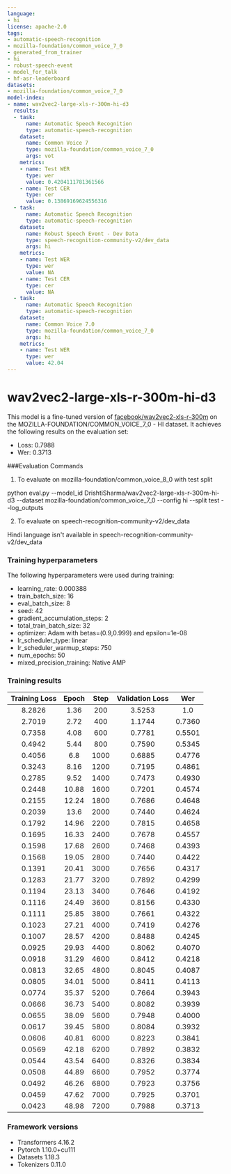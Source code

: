 ```yaml
---
language:
- hi
license: apache-2.0
tags:
- automatic-speech-recognition
- mozilla-foundation/common_voice_7_0
- generated_from_trainer
- hi
- robust-speech-event
- model_for_talk
- hf-asr-leaderboard
datasets:
- mozilla-foundation/common_voice_7_0
model-index:
- name: wav2vec2-large-xls-r-300m-hi-d3
  results:
  - task:
      name: Automatic Speech Recognition
      type: automatic-speech-recognition
    dataset:
      name: Common Voice 7
      type: mozilla-foundation/common_voice_7_0
      args: vot
    metrics:
    - name: Test WER
      type: wer
      value: 0.4204111781361566
    - name: Test CER
      type: cer
      value: 0.13869169624556316
  - task:
      name: Automatic Speech Recognition
      type: automatic-speech-recognition
    dataset:
      name: Robust Speech Event - Dev Data
      type: speech-recognition-community-v2/dev_data
      args: hi
    metrics:
    - name: Test WER
      type: wer
      value: NA
    - name: Test CER
      type: cer
      value: NA
  - task:
      name: Automatic Speech Recognition
      type: automatic-speech-recognition
    dataset:
      name: Common Voice 7.0
      type: mozilla-foundation/common_voice_7_0
      args: hi
    metrics:
    - name: Test WER
      type: wer
      value: 42.04
---
```


<!-- This model card has been generated automatically according to the information the Trainer had access to. You
should probably proofread and complete it, then remove this comment. -->

# wav2vec2-large-xls-r-300m-hi-d3

This model is a fine-tuned version of [facebook/wav2vec2-xls-r-300m](https://huggingface.co/facebook/wav2vec2-xls-r-300m) on the MOZILLA-FOUNDATION/COMMON_VOICE_7_0 - HI dataset.
It achieves the following results on the evaluation set:
- Loss: 0.7988
- Wer: 0.3713

###Evaluation Commands

1. To evaluate on mozilla-foundation/common_voice_8_0 with test split

python eval.py --model_id DrishtiSharma/wav2vec2-large-xls-r-300m-hi-d3 --dataset mozilla-foundation/common_voice_7_0 --config hi --split test --log_outputs

2. To evaluate on speech-recognition-community-v2/dev_data

Hindi language isn't available in speech-recognition-community-v2/dev_data

### Training hyperparameters

The following hyperparameters were used during training:
- learning_rate: 0.000388
- train_batch_size: 16
- eval_batch_size: 8
- seed: 42
- gradient_accumulation_steps: 2
- total_train_batch_size: 32
- optimizer: Adam with betas=(0.9,0.999) and epsilon=1e-08
- lr_scheduler_type: linear
- lr_scheduler_warmup_steps: 750
- num_epochs: 50
- mixed_precision_training: Native AMP

### Training results

| Training Loss | Epoch | Step | Validation Loss | Wer    |
|:-------------:|:-----:|:----:|:---------------:|:------:|
| 8.2826        | 1.36  | 200  | 3.5253          | 1.0    |
| 2.7019        | 2.72  | 400  | 1.1744          | 0.7360 |
| 0.7358        | 4.08  | 600  | 0.7781          | 0.5501 |
| 0.4942        | 5.44  | 800  | 0.7590          | 0.5345 |
| 0.4056        | 6.8   | 1000 | 0.6885          | 0.4776 |
| 0.3243        | 8.16  | 1200 | 0.7195          | 0.4861 |
| 0.2785        | 9.52  | 1400 | 0.7473          | 0.4930 |
| 0.2448        | 10.88 | 1600 | 0.7201          | 0.4574 |
| 0.2155        | 12.24 | 1800 | 0.7686          | 0.4648 |
| 0.2039        | 13.6  | 2000 | 0.7440          | 0.4624 |
| 0.1792        | 14.96 | 2200 | 0.7815          | 0.4658 |
| 0.1695        | 16.33 | 2400 | 0.7678          | 0.4557 |
| 0.1598        | 17.68 | 2600 | 0.7468          | 0.4393 |
| 0.1568        | 19.05 | 2800 | 0.7440          | 0.4422 |
| 0.1391        | 20.41 | 3000 | 0.7656          | 0.4317 |
| 0.1283        | 21.77 | 3200 | 0.7892          | 0.4299 |
| 0.1194        | 23.13 | 3400 | 0.7646          | 0.4192 |
| 0.1116        | 24.49 | 3600 | 0.8156          | 0.4330 |
| 0.1111        | 25.85 | 3800 | 0.7661          | 0.4322 |
| 0.1023        | 27.21 | 4000 | 0.7419          | 0.4276 |
| 0.1007        | 28.57 | 4200 | 0.8488          | 0.4245 |
| 0.0925        | 29.93 | 4400 | 0.8062          | 0.4070 |
| 0.0918        | 31.29 | 4600 | 0.8412          | 0.4218 |
| 0.0813        | 32.65 | 4800 | 0.8045          | 0.4087 |
| 0.0805        | 34.01 | 5000 | 0.8411          | 0.4113 |
| 0.0774        | 35.37 | 5200 | 0.7664          | 0.3943 |
| 0.0666        | 36.73 | 5400 | 0.8082          | 0.3939 |
| 0.0655        | 38.09 | 5600 | 0.7948          | 0.4000 |
| 0.0617        | 39.45 | 5800 | 0.8084          | 0.3932 |
| 0.0606        | 40.81 | 6000 | 0.8223          | 0.3841 |
| 0.0569        | 42.18 | 6200 | 0.7892          | 0.3832 |
| 0.0544        | 43.54 | 6400 | 0.8326          | 0.3834 |
| 0.0508        | 44.89 | 6600 | 0.7952          | 0.3774 |
| 0.0492        | 46.26 | 6800 | 0.7923          | 0.3756 |
| 0.0459        | 47.62 | 7000 | 0.7925          | 0.3701 |
| 0.0423        | 48.98 | 7200 | 0.7988          | 0.3713 |


### Framework versions

- Transformers 4.16.2
- Pytorch 1.10.0+cu111
- Datasets 1.18.3
- Tokenizers 0.11.0
